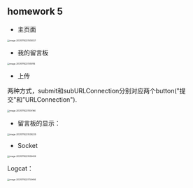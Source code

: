 ## homework 5

+ 主页面

<img src="C:\Users\syx2000\AppData\Roaming\Typora\typora-user-images\image-20210716221506027.png" alt="image-20210716221506027" style="zoom:33%;" />

+ 我的留言板

<img src="C:\Users\syx2000\AppData\Roaming\Typora\typora-user-images\image-20210716221359116.png" alt="image-20210716221359116" style="zoom:33%;" />

+ 上传

两种方式，submit和subURLConnection分别对应两个button("提交"和”URLConnection").

<img src="C:\Users\syx2000\AppData\Roaming\Typora\typora-user-images\image-20210716221554146.png" alt="image-20210716221554146" style="zoom:33%;" />

+ 留言板的显示：

<img src="C:\Users\syx2000\AppData\Roaming\Typora\typora-user-images\image-20210716221638229.png" alt="image-20210716221638229" style="zoom:33%;" />

+ Socket

<img src="C:\Users\syx2000\AppData\Roaming\Typora\typora-user-images\image-20210716221658426.png" alt="image-20210716221658426" style="zoom:33%;" />

Logcat：

<img src="C:\Users\syx2000\AppData\Roaming\Typora\typora-user-images\image-20210716221736486.png" alt="image-20210716221736486" style="zoom:33%;" />